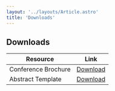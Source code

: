 ```yaml
---
layout: '../layouts/Article.astro'
title: 'Downloads'
---
```


## Downloads

| Resource            | Link                                                   |
| ------------------- | ------------------------------------------------------ |
| Conference Brochure | [Download](/uploads/Brochure_IPCMMM2024.pdf)           |
| Abstract Template   | [Download](/uploads/Abstract_Template_ICPMMM2024.docx) |
